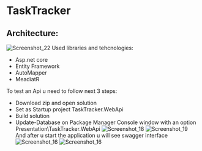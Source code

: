 # TaskTracker
## Architecture:
![Screenshot_22](https://user-images.githubusercontent.com/55952268/173185584-e8cc06b8-1645-45e4-9258-0460137a5f26.png)
Used libraries and tehcnologies:
+ Asp.net core
+ Entity Framework
+ AutoMapper
+ MeadiatR
 
To test an Api u need to follow next 3 steps:
+ Download zip and open solution
+ Set as Startup project TaskTracker.WebApi
+ Build solution
+ Update-Database on Package Manager Console window with an option Presentation\TaskTracker.WebApi
![Screenshot_18](https://user-images.githubusercontent.com/55952268/172254606-05b5052f-47f3-4002-865c-9600ed27f1e8.png)
![Screenshot_19](https://user-images.githubusercontent.com/55952268/172254623-c0ee05ca-c8ea-4f0b-8fd2-5d426ec9dc6e.png)
And after u start the application u will see swagger interface 
![Screenshot_16](https://user-images.githubusercontent.com/55952268/172255075-48dc4eb1-8db3-43f2-aa21-089c0d088856.png)
![Screenshot_16](https://user-images.githubusercontent.com/55952268/172255088-f39eeca0-c64f-4dd2-9218-e1eb5b25aa9a.png)
